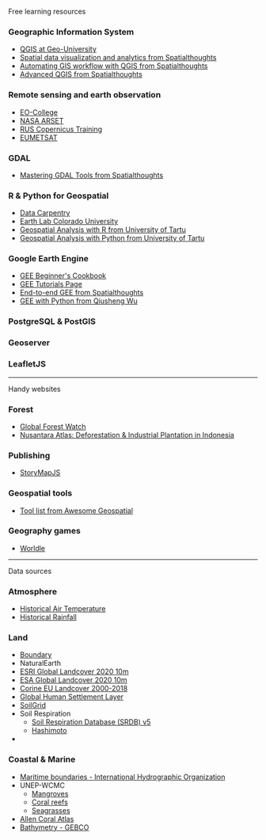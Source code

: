 Free learning resources

### Geographic Information System
* [QGIS at Geo-University](https://www.geo.university/courses/learn-the-foss4g-stack-qgis-3-desktop)
* [Spatial data visualization and analytics from Spatialthoughts](https://courses.spatialthoughts.com/spatial-data-viz.html)
* [Automating GIS workflow with QGIS from Spatialthoughts](https://courses.spatialthoughts.com/automating-gis-workflows.html)
* [Advanced QGIS from Spatialthoughts](https://courses.spatialthoughts.com/advanced-qgis.html)

### Remote sensing and earth observation
* [EO-College](https://eo-college.org)
* [NASA ARSET](https://appliedsciences.nasa.gov/join-mission/training)
* [RUS Copernicus Training](https://rus-copernicus.eu/portal/the-rus-offer/training/)
* [EUMETSAT](https://www.eumetsat.int/online-learning)

### GDAL
* [Mastering GDAL Tools from Spatialthoughts](https://courses.spatialthoughts.com/gdal-tools.html)

### R & Python for Geospatial
* [Data Carpentry](https://datacarpentry.org/r-intro-geospatial/)
* [Earth Lab Colorado University](https://www.earthdatascience.org/courses/)
* [Geospatial Analysis with R from University of Tartu](http://aasa.ut.ee/Rspatial/)
* [Geospatial Analysis with Python from University of Tartu](https://kodu.ut.ee/~kmoch/geopython2021/)

### Google Earth Engine
* [GEE Beginner's Cookbook](https://developers.google.com/earth-engine/tutorials/community/beginners-cookbook)
* [GEE Tutorials Page](https://developers.google.com/earth-engine/tutorials/tutorials)
* [End-to-end GEE from Spatialthoughts](https://courses.spatialthoughts.com/end-to-end-gee.html)
* [GEE with Python from Qiusheng Wu](https://blog.gishub.org/earth-engine)

### PostgreSQL & PostGIS

### Geoserver

### LeafletJS

---

Handy websites

### Forest
* [Global Forest Watch](https://www.globalforestwatch.org/)
* [Nusantara Atlas: Deforestation & Industrial Plantation in Indonesia](https://nusantara-atlas.org/#en)

### Publishing
* [StoryMapJS](https://storymap.knightlab.com/?utm_content=buffer9716d&utm_medium=social&utm_source=twitter.com&utm_campaign=buffer)

### Geospatial tools
* [Tool list from Awesome Geospatial](https://github.com/sacridini/Awesome-Geospatial)

### Geography games
* [Worldle](https://worldle.teuteuf.fr/)

---

Data sources

### Atmosphere
* [Historical Air Temperature]()
* [Historical Rainfall]()

### Land
* [Boundary]()
* NaturalEarth
* [ESRI Global Landcover 2020 10m]()
* [ESA Global Landcover 2020 10m]()
* [Corine EU Landcover 2000-2018]()
* [Global Human Settlement Layer]()
* [SoilGrid]()
* Soil Respiration
    * [Soil Respiration Database (SRDB) v5]()
    * [Hashimoto]()
* 

### Coastal & Marine
* [Maritime boundaries - International Hydrographic Organization]()
* UNEP-WCMC
    * [Mangroves]()
    * [Coral reefs]()
    * [Seagrasses]()
* [Allen Coral Atlas]()
* [Bathymetry - GEBCO]()
